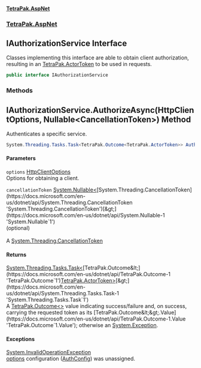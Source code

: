 #### [TetraPak.AspNet](index.md 'index')
### [TetraPak.AspNet](TetraPak_AspNet.md 'TetraPak.AspNet')
## IAuthorizationService Interface
Classes implementing this interface are able to obtain client authorization,  
resulting in an [TetraPak.ActorToken](https://docs.microsoft.com/en-us/dotnet/api/TetraPak.ActorToken 'TetraPak.ActorToken') to be used in requests.     
```csharp
public interface IAuthorizationService
```
### Methods
<a name='TetraPak_AspNet_IAuthorizationService_AuthorizeAsync(TetraPak_AspNet_HttpClientOptions_System_Nullable_System_Threading_CancellationToken_)'></a>
## IAuthorizationService.AuthorizeAsync(HttpClientOptions, Nullable&lt;CancellationToken&gt;) Method
Authenticates a specific service.   
```csharp
System.Threading.Tasks.Task<TetraPak.Outcome<TetraPak.ActorToken>> AuthorizeAsync(TetraPak.AspNet.HttpClientOptions options, System.Nullable<System.Threading.CancellationToken> cancellationToken=null);
```
#### Parameters
<a name='TetraPak_AspNet_IAuthorizationService_AuthorizeAsync(TetraPak_AspNet_HttpClientOptions_System_Nullable_System_Threading_CancellationToken_)_options'></a>
`options` [HttpClientOptions](TetraPak_AspNet_HttpClientOptions.md 'TetraPak.AspNet.HttpClientOptions')  
Options for obtaining a client.  
  
<a name='TetraPak_AspNet_IAuthorizationService_AuthorizeAsync(TetraPak_AspNet_HttpClientOptions_System_Nullable_System_Threading_CancellationToken_)_cancellationToken'></a>
`cancellationToken` [System.Nullable&lt;](https://docs.microsoft.com/en-us/dotnet/api/System.Nullable-1 'System.Nullable`1')[System.Threading.CancellationToken](https://docs.microsoft.com/en-us/dotnet/api/System.Threading.CancellationToken 'System.Threading.CancellationToken')[&gt;](https://docs.microsoft.com/en-us/dotnet/api/System.Nullable-1 'System.Nullable`1')  
(optional)<br/>  
A [System.Threading.CancellationToken](https://docs.microsoft.com/en-us/dotnet/api/System.Threading.CancellationToken 'System.Threading.CancellationToken')
  
#### Returns
[System.Threading.Tasks.Task&lt;](https://docs.microsoft.com/en-us/dotnet/api/System.Threading.Tasks.Task-1 'System.Threading.Tasks.Task`1')[TetraPak.Outcome&lt;](https://docs.microsoft.com/en-us/dotnet/api/TetraPak.Outcome-1 'TetraPak.Outcome`1')[TetraPak.ActorToken](https://docs.microsoft.com/en-us/dotnet/api/TetraPak.ActorToken 'TetraPak.ActorToken')[&gt;](https://docs.microsoft.com/en-us/dotnet/api/TetraPak.Outcome-1 'TetraPak.Outcome`1')[&gt;](https://docs.microsoft.com/en-us/dotnet/api/System.Threading.Tasks.Task-1 'System.Threading.Tasks.Task`1')  
A [TetraPak.Outcome&lt;&gt;](https://docs.microsoft.com/en-us/dotnet/api/TetraPak.Outcome-1 'TetraPak.Outcome`1') value indicating success/failure and, on success, carrying  
the requested token as its [TetraPak.Outcome&lt;&gt;.Value](https://docs.microsoft.com/en-us/dotnet/api/TetraPak.Outcome-1.Value 'TetraPak.Outcome`1.Value'); otherwise an [System.Exception](https://docs.microsoft.com/en-us/dotnet/api/System.Exception 'System.Exception').  
#### Exceptions
[System.InvalidOperationException](https://docs.microsoft.com/en-us/dotnet/api/System.InvalidOperationException 'System.InvalidOperationException')  
[options](TetraPak_AspNet_IAuthorizationService.md#TetraPak_AspNet_IAuthorizationService_AuthorizeAsync(TetraPak_AspNet_HttpClientOptions_System_Nullable_System_Threading_CancellationToken_)_options 'TetraPak.AspNet.IAuthorizationService.AuthorizeAsync(TetraPak.AspNet.HttpClientOptions, System.Nullable&lt;System.Threading.CancellationToken&gt;).options') configuration ([AuthConfig](TetraPak_AspNet_HttpClientOptions.md#TetraPak_AspNet_HttpClientOptions_AuthConfig 'TetraPak.AspNet.HttpClientOptions.AuthConfig')) was unassigned.  
            
  
